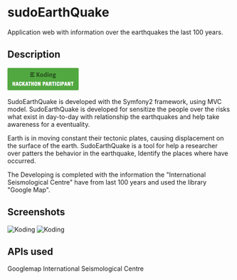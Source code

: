 # sudoEarthQuake

Application web with information over the earthquakes the last 100 years.

## Description

[![sudoEarthQuake](/images/badge.png?raw=true "Koding Hackathon")](https://koding.com/Hackathon)

SudoEarthQuake is developed  with the Symfony2 framework, using MVC model.
SudoEarthQuake is developed for sensitize the people over the risks what exist in day-to-day with relationship the earthquakes and help take awareness for a eventuality.

Earth is in moving constant their tectonic plates, causing displacement on the surface of the earth. SudoEarthQuake is a tool for help a researcher over patters the behavior in the earthquake, Identify the places where have occurred.

The Developing is completed with the information the  "International Seismological Centre" have from last 100 years and  used the library  "Google Map".

## Screenshots

![Koding](https://koding.com/a/site.landing/images/slideshow/2x/ss-terminal.png "Koding")
![Koding](https://koding.com/a/site.landing/images/slideshow/2x/ss-ide.png "Koding")

## APIs used
Googlemap
International Seismological Centre
